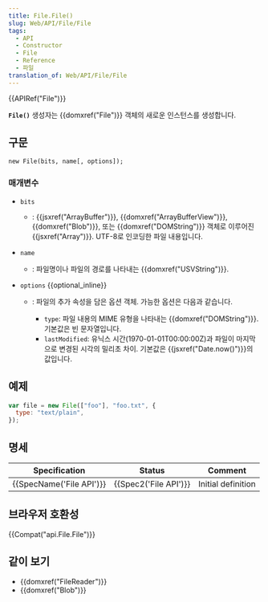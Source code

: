 ```yaml
---
title: File.File()
slug: Web/API/File/File
tags:
  - API
  - Constructor
  - File
  - Reference
  - 파일
translation_of: Web/API/File/File
---
```

{{APIRef("File")}}

**`File()`** 생성자는 {{domxref("File")}} 객체의 새로운 인스턴스를 생성합니다.

## 구문

```
new File(bits, name[, options]);
```

### 매개변수

- `bits`
  - : {{jsxref("ArrayBuffer")}}, {{domxref("ArrayBufferView")}}, {{domxref("Blob")}}, 또는 {{domxref("DOMString")}} 객체로 이루어진 {{jsxref("Array")}}. UTF-8로 인코딩한 파일 내용입니다.
- `name`
  - : 파일명이나 파일의 경로를 나타내는 {{domxref("USVString")}}.
- `options` {{optional_inline}}

  - : 파일의 추가 속성을 담은 옵션 객체. 가능한 옵션은 다음과 같습니다.

    - `type`: 파일 내용의 MIME 유형을 나타내는 {{domxref("DOMString")}}. 기본값은 빈 문자열입니다.
    - `lastModified`: 유닉스 시간(1970-01-01T00:00:00Z)과 파일이 마지막으로 변경된 시각의 밀리초 차이. 기본값은 {{jsxref("Date.now()")}}의 값입니다.

## 예제

```js
var file = new File(["foo"], "foo.txt", {
  type: "text/plain",
});
```

## 명세

| Specification                    | Status                       | Comment            |
| -------------------------------- | ---------------------------- | ------------------ |
| {{SpecName('File API')}} | {{Spec2('File API')}} | Initial definition |

## 브라우저 호환성

{{Compat("api.File.File")}}

## 같이 보기

- {{domxref("FileReader")}}
- {{domxref("Blob")}}
